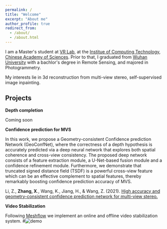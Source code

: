 ```yaml
---
permalink: /
title: "Welcome"
excerpt: "About me"
author_profile: true
redirect_from: 
  - /about/
  - /about.html
---
```


I am a Master's student at [VR Lab](http://vr.ict.ac.cn/), at the [Institue of Computing Technology](http://english.ict.cas.cn/), [Chinese Academy of Sciences](https://english.cas.cn/). Prior to that, I graduated from [Wuhan University](https://en.whu.edu.cn/) with a bachlor's degree in Remote Sensing, and majored in Photogrammetry. 

My interests lie in 3d reconstruction from multi-view stereo, self-supervised image inpainting.

Projects
------
**Depth completion**

Coming soon

**Confidence prediction for MVS**

In this work, we propose a Geometry-consistent Confidence prediction Network (GeoConfNet), where the correctness of a depth hypothesis is accurately predicted via a deep neural network that explores both spatial coherence and cross-view consistency. The proposed deep network consists of a feature extraction module, a U-Net-based fusion module and a confidence refinement module. Furthermore, we demonstrate that truncated signed distance field (TSDF) is a powerful cross-view feature which can be an effective complement to spatial features, thereby remarkably boosting confidence prediction accuracy of MVS.

Li, Z., **Zhang, X**., Wang, K., Jiang, H., & Wang, Z. (2021). [High accuracy and geometry-consistent confidence prediction network for multi-view stereo.](https://www.sciencedirect.com/science/article/pii/S0097849321000625?casa_token=ylftycDNFN4AAAAA:GpE_FzwP89O_2i21w1LU5L_jPnwQVIx6SZdTPnvITqZEmqRyKJ5Jz0HdggZMUyWD4frgRFfoefw)

**Video Stabilization**

Following [Meshflow](http://www.liushuaicheng.org/eccv2016/) we implement an online and offline video stabilization system. 
#![demo](/images/meshflow.gif)
